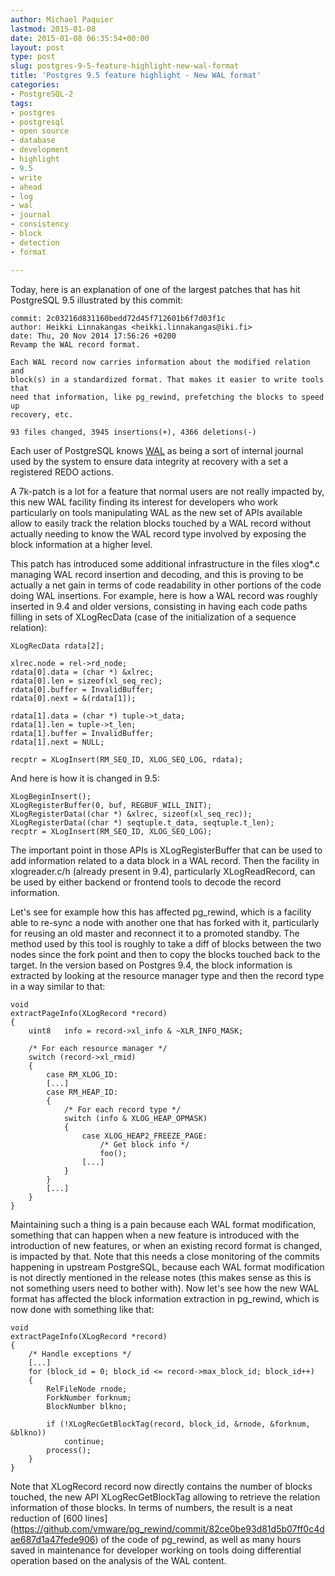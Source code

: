 ```yaml
---
author: Michael Paquier
lastmod: 2015-01-08
date: 2015-01-08 06:35:54+00:00
layout: post
type: post
slug: postgres-9-5-feature-highlight-new-wal-format
title: 'Postgres 9.5 feature highlight - New WAL format'
categories:
- PostgreSQL-2
tags:
- postgres
- postgresql
- open source
- database
- development
- highlight
- 9.5
- write
- ahead
- log
- wal
- journal
- consistency
- block
- detection
- format

---
```


Today, here is an explanation of one of the largest patches that has hit
PostgreSQL 9.5 illustrated by this commit:

    commit: 2c03216d831160bedd72d45f712601b6f7d03f1c
    author: Heikki Linnakangas <heikki.linnakangas@iki.fi>
    date: Thu, 20 Nov 2014 17:56:26 +0200
    Revamp the WAL record format.

    Each WAL record now carries information about the modified relation and
    block(s) in a standardized format. That makes it easier to write tools that
    need that information, like pg_rewind, prefetching the blocks to speed up
    recovery, etc.

    93 files changed, 3945 insertions(+), 4366 deletions(-)

Each user of PostgreSQL knows [WAL](http://www.postgresql.org/docs/devel/static/wal-intro.html)
as being a sort of internal journal used by the system to ensure data
integrity at recovery with a set a registered REDO actions.

A 7k-patch is a lot for a feature that normal users are not really
impacted by, this new WAL facility finding its interest for developers
who work particularly on tools manipulating WAL as the new set of APIs
available allow to easily track the relation blocks touched by a WAL
record without actually needing to know the WAL record type involved by
exposing the block information at a higher level.

This patch has introduced some additional infrastructure in the files xlog*.c
managing WAL record insertion and decoding, and this is proving to be actually
a net gain in terms of code readability in other portions of the code doing
WAL insertions. For example, here is how a WAL record was roughly inserted in
9.4 and older versions, consisting in having each code paths filling in
sets of XLogRecData (case of the initialization of a sequence relation):

    XLogRecData rdata[2];

    xlrec.node = rel->rd_node;
    rdata[0].data = (char *) &xlrec;
    rdata[0].len = sizeof(xl_seq_rec);
    rdata[0].buffer = InvalidBuffer;
    rdata[0].next = &(rdata[1]);

    rdata[1].data = (char *) tuple->t_data;
    rdata[1].len = tuple->t_len;
    rdata[1].buffer = InvalidBuffer;
    rdata[1].next = NULL;

    recptr = XLogInsert(RM_SEQ_ID, XLOG_SEQ_LOG, rdata);

And here is how it is changed in 9.5:

    XLogBeginInsert();
    XLogRegisterBuffer(0, buf, REGBUF_WILL_INIT);
    XLogRegisterData((char *) &xlrec, sizeof(xl_seq_rec));
    XLogRegisterData((char *) seqtuple.t_data, seqtuple.t_len);
    recptr = XLogInsert(RM_SEQ_ID, XLOG_SEQ_LOG);

The important point in those APIs is XLogRegisterBuffer that can be used
to add information related to a data block in a WAL record. Then the facility
in xlogreader.c/h (already present in 9.4), particularly XLogReadRecord, can
be used by either backend or frontend tools to decode the record information.

Let's see for example how this has affected pg_rewind, which is a facility
able to re-sync a node with another one that has forked with it, particularly
for reusing an old master and reconnect it to a promoted standby. The method
used by this tool is roughly to take a diff of blocks between the two nodes
since the fork point and then to copy the blocks touched back to the target.
In the version based on Postgres 9.4, the block information is extracted
by looking at the resource manager type and then the record type in a way
similar to that:

    void
    extractPageInfo(XLogRecord *record)
    {
        uint8   info = record->xl_info & ~XLR_INFO_MASK;

        /* For each resource manager */
        switch (record->xl_rmid)
        {
            case RM_XLOG_ID:
            [...]
            case RM_HEAP_ID:
            {
                /* For each record type */
                switch (info & XLOG_HEAP_OPMASK)
                {
                    case XLOG_HEAP2_FREEZE_PAGE:
                        /* Get block info */
                        foo();
                    [...]
                }
            }
            [...]
        }
    }

Maintaining such a thing is a pain because each WAL format modification,
something that can happen when a new feature is introduced with the
introduction of new features, or when an existing record format is changed,
is impacted by that. Note that this needs a close monitoring of the commits
happening in upstream PostgreSQL, because each WAL format modification is
not directly mentioned in the release notes (this makes sense as this is
not something users need to bother with). Now let's see how the new WAL
format has affected the block information extraction in pg_rewind, which
is now done with something like that:

    void
    extractPageInfo(XLogRecord *record)
    {
        /* Handle exceptions */
        [...]
        for (block_id = 0; block_id <= record->max_block_id; block_id++)
        {
            RelFileNode rnode;
            ForkNumber forknum;
            BlockNumber blkno;

            if (!XLogRecGetBlockTag(record, block_id, &rnode, &forknum, &blkno))
                continue;
            process();
        }
    }

Note that XLogRecord record now directly contains the number of blocks touched,
the new API XLogRecGetBlockTag allowing to retrieve the relation information
of those blocks. In terms of numbers, the result is a neat reduction of [600 lines]
(https://github.com/vmware/pg_rewind/commit/82ce0be93d81d5b07ff0c4dae687d1a47fede906)
of the code of pg_rewind, as well as many hours saved in maintenance for developer
working on tools doing differential operation based on the analysis of the WAL
content.
